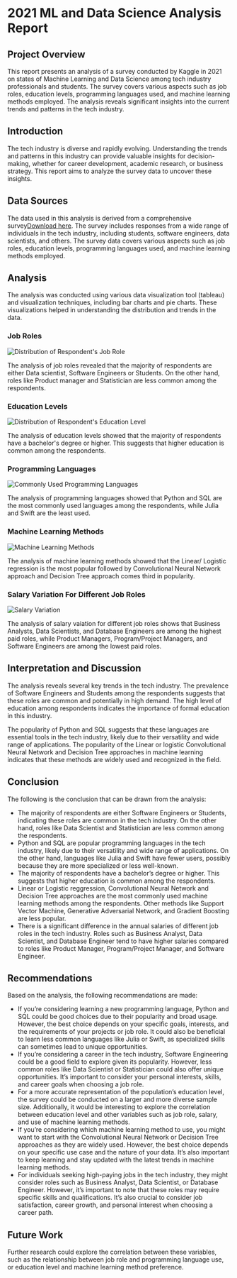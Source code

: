 # 2021 ML and Data Science  Analysis Report

## Project Overview
This report presents an analysis of a survey conducted by Kaggle in 2021 on states of Machine Learning and Data Science among tech industry professionals and students. The survey covers various aspects such as job roles, education levels, programming languages used, and machine learning methods employed. The analysis reveals significant insights into the current trends and patterns in the tech industry.

## Introduction
The tech industry is diverse and rapidly evolving. Understanding the trends and patterns in this industry can provide valuable insights for decision-making, whether for career development, academic research, or business strategy. This report aims to analyze the survey data to uncover these insights.

## Data Sources
The data used in this analysis is derived from a comprehensive survey[Download here](https://www.kaggle.com/kaggle-survey-2021). The survey includes responses from a wide range of individuals in the tech industry, including students, software engineers, data scientists, and others. The survey data covers various aspects such as job roles, education levels, programming languages used, and machine learning methods employed.

## Analysis
The analysis was conducted using various data visualization tool (tableau) and visualization techniques, including bar charts and pie charts. These visualizations helped in understanding the distribution and trends in the data.

### Job Roles
![Distribution of Respondent's Job Role](https://github.com/vincentakulinda/Survey-Analysis/assets/40827558/ca575734-4b20-4350-ab82-0db6e4bd3d13)

The analysis of job roles revealed that the majority of respondents are either Data scientist, Software Engineers or Students. On the other hand, roles like Product manager and Statistician are less common among the respondents.

### Education Levels
![Distribution of Respondent's Education Level](https://github.com/vincentakulinda/Survey-Analysis/assets/40827558/b6687976-b24f-4ef3-9b01-d1dc205dc652)

The analysis of education levels showed that the majority of respondents have a bachelor's degree or higher. This suggests that higher education is common among the respondents.

### Programming Languages
![Commonly Used Programming Languages](https://github.com/vincentakulinda/Survey-Analysis/assets/40827558/7d3a2964-84ff-42ed-81dd-328b04be229a)

The analysis of programming languages showed that Python and SQL are the most commonly used languages among the respondents, while Julia and Swift are the least used.

### Machine Learning Methods
![Machine Learning Methods](https://github.com/vincentakulinda/Survey-Analysis/assets/40827558/18185ff6-eff7-44fc-901c-0ba22770f847)

The analysis of machine learning methods showed that the Linear/ Logistic regression is the most popular followed by Convolutional Neural Network approach and Decision Tree approach comes third in popularity.

### Salary Variation For Different Job Roles
![Salary Variation](https://github.com/vincentakulinda/Survey-Analysis/assets/40827558/2902f1eb-846b-4037-87a4-0b4f2e85f15f)

The analysis of salary vaiation for different job roles shows  that Business Analysts, Data Scientists, and Database Engineers are among the highest paid roles, while Product Managers, Program/Project Managers, and Software Engineers are among the lowest paid roles.
## Interpretation and Discussion
The analysis reveals several key trends in the tech industry. The prevalence of Software Engineers and Students among the respondents suggests that these roles are common and potentially in high demand. The high level of education among respondents indicates the importance of formal education in this industry.

The popularity of Python and SQL suggests that these languages are essential tools in the tech industry, likely due to their versatility and wide range of applications. The popularity of the Linear or logistic Convolutional Neural Network and Decision Tree approaches in machine learning indicates that these methods are widely used and recognized in the field.

## Conclusion
The following is the conclusion that can be drawn from the analysis:
- The majority of respondents are either Software Engineers or Students, indicating these roles are common in the tech industry. On the other hand, roles like Data Scientist and Statistician are less common among the respondents.
- Python and SQL are popular programming languages in the tech industry, likely due to their versatility and wide range of applications. On the other hand, languages like Julia and Swift have fewer users, possibly because they are more specialized or less well-known.
- The majority of respondents have a bachelor’s degree or higher. This suggests that higher education is common among the respondents.
- Linear or Logistic reggression, Convolutional Neural Network and Decision Tree approaches are the most commonly used machine learning methods among the respondents. Other methods like Support Vector Machine, Generative Adversarial Network, and Gradient Boosting are less popular.
- There is a significant difference in the annual salaries of different job roles in the tech industry. Roles such as Business Analyst, Data Scientist, and Database Engineer tend to have higher salaries compared to roles like Product Manager, Program/Project Manager, and Software Engineer.

## Recommendations
Based on the analysis, the following recommendations are made:
- If you’re considering learning a new programming language, Python and SQL could be good choices due to their popularity and broad usage. However, the best choice depends on your specific goals, interests, and the requirements of your projects or job role. It could also be beneficial to learn less common languages like Julia or Swift, as specialized skills can sometimes lead to unique opportunities.
- If you’re considering a career in the tech industry, Software Engineering could be a good field to explore given its popularity. However, less common roles like Data Scientist or Statistician could also offer unique opportunities. It’s important to consider your personal interests, skills, and career goals when choosing a job role.
-  For a more accurate representation of the population’s education level, the survey could be conducted on a larger and more diverse sample size. Additionally, it would be interesting to explore the correlation between education level and other variables such as job role, salary, and use of machine learning methods.
- If you’re considering which machine learning method to use, you might want to start with the Convolutional Neural Network or Decision Tree approaches as they are widely used. However, the best choice depends on your specific use case and the nature of your data. It’s also important to keep learning and stay updated with the latest trends in machine learning methods.
- For individuals seeking high-paying jobs in the tech industry, they might consider roles such as Business Analyst, Data Scientist, or Database Engineer. However, it’s important to note that these roles may require specific skills and qualifications. It’s also crucial to consider job satisfaction, career growth, and personal interest when choosing a career path.

## Future Work
Further research could explore the correlation between these variables, such as the relationship between job role and programming language use, or education level and machine learning method preference.

